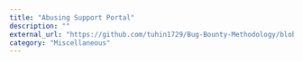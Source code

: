 ```yaml
---
title: "Abusing Support Portal"
description: ""
external_url: "https://github.com/tuhin1729/Bug-Bounty-Methodology/blob/main/AbusingSupportPortal.md"
category: "Miscellaneous"
---
```

